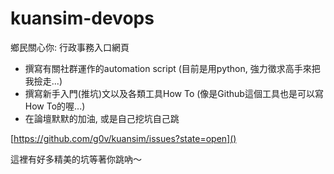 kuansim-devops
==============

鄉民關心你: 行政事務入口網頁

- 撰寫有關社群運作的automation script (目前是用python, 強力徵求高手來把我撿走...)
- 撰寫新手入門(推坑)文以及各類工具How To (像是Github這個工具也是可以寫How To的喔...)
- 在論壇默默的加油, 或是自己挖坑自己跳

[https://github.com/g0v/kuansim/issues?state=open]()

這裡有好多精美的坑等著你跳吶～
